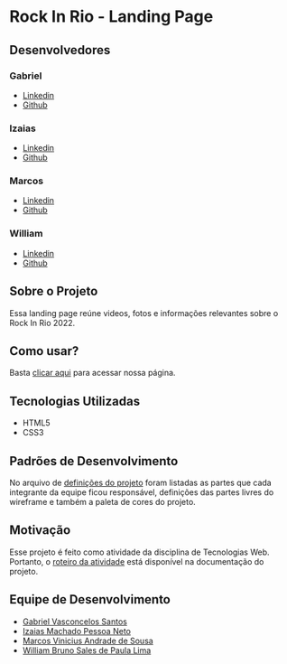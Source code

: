 # Rock In Rio - Landing Page

## Desenvolvedores

### Gabriel

- [Linkedin](https://www.linkedin.com/in/gabriel-santos-298331253/)
- [Github](https://github.com/GabVS4)

### Izaias

- [Linkedin](https://www.linkedin.com/in/izaiasmachado/)
- [Github](https://github.com/izaiasmachado)

### Marcos

- [Linkedin](https://www.linkedin.com/in/marcosvinciusandradedesousa/)
- [Github](https://github.com/MarcosVini9999)

### William

- [Linkedin](https://www.linkedin.com/in/william-bruno-sales/)
- [Github](https://github.com/williambrunos)

## Sobre o Projeto
Essa landing page reúne videos, fotos e informações relevantes sobre o Rock In Rio 2022.

## Como usar?
Basta [clicar aqui](https://izaias.me/rock-in-rio) para acessar nossa página.

## Tecnologias Utilizadas
- HTML5
- CSS3

## Padrões de Desenvolvimento
No arquivo de [definições do projeto](./docs/definicoes-do-projeto.md) foram listadas as partes que cada integrante da equipe ficou responsável, definições das partes livres do wireframe e também a paleta de cores do projeto. 

## Motivação
Esse projeto é feito como atividade da disciplina de Tecnologias Web. Portanto, o [roteiro da atividade](./docs/roteiro.md) está disponível na documentação do projeto.

## Equipe de Desenvolvimento
- [Gabriel Vasconcelos Santos](https://github.com/GabVS4/)
- [Izaias Machado Pessoa Neto](https://github.com/izaiasmachado)
- [Marcos Vinicius Andrade de Sousa](https://github.com/MarcosVini9999)
- [William Bruno Sales de Paula Lima](https://github.com/williambrunos)
